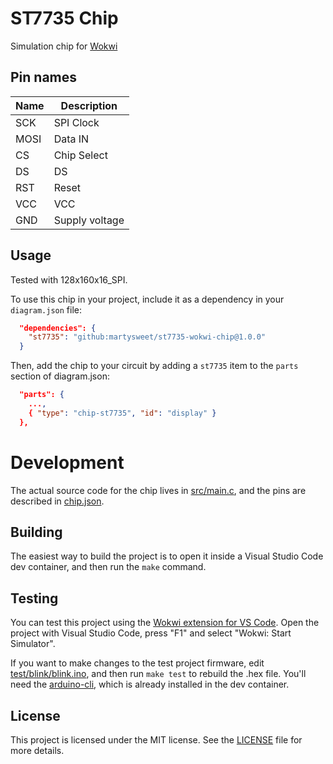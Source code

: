 # ST7735 Chip 
Simulation chip for [Wokwi](https://wokwi.com/)

## Pin names

| Name | Description              |
| ---- | ------------------------ |
| SCK  | SPI Clock                |
| MOSI | Data IN                  |
| CS   | Chip Select              |
| DS   | DS                       |
| RST  | Reset                    |
| VCC  | VCC                      |
| GND  | Supply voltage           |

## Usage

Tested with 128x160x16_SPI.

To use this chip in your project, include it as a dependency in your `diagram.json` file:

```json
  "dependencies": {
    "st7735": "github:martysweet/st7735-wokwi-chip@1.0.0"
  }
```

Then, add the chip to your circuit by adding a `st7735` item to the `parts` section of diagram.json:

```json
  "parts": {
    ...,
    { "type": "chip-st7735", "id": "display" }
  },
```

# Development

The actual source code for the chip lives in [src/main.c](src/main.c), and the pins are described in [chip.json](chip.json).

## Building

The easiest way to build the project is to open it inside a Visual Studio Code dev container, and then run the `make` command.

## Testing

You can test this project using the [Wokwi extension for VS Code](https://marketplace.visualstudio.com/items?itemName=wokwi.wokwi-vscode). Open the project with Visual Studio Code, press "F1" and select "Wokwi: Start Simulator".

If you want to make changes to the test project firmware, edit [test/blink/blink.ino](test/blink/blink.ino), and then run `make test` to rebuild the .hex file. You'll need the [arduino-cli](https://arduino.github.io/arduino-cli/latest/installation/), which is already installed in the dev container.

## License

This project is licensed under the MIT license. See the [LICENSE](LICENSE) file for more details.
